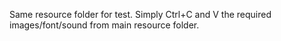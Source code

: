 Same resource folder for test. Simply Ctrl+C and V the required images/font/sound from main resource folder.
